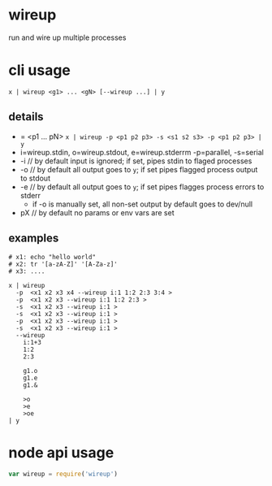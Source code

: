 # wireup
run and wire up multiple processes

# cli usage
`x | wireup <g1> ... <gN> [--wireup ...] | y`

## <wireup> details
* <g> = <p1 ... pN>
`x | wireup -p <p1 p2 p3> -s <s1 s2 s3> -p <p1 p2 p3> | y`
* i=wireup.stdin, o=wireup.stdout, e=wireup.stderrm -p=parallel, -s=serial
* -i // by default input is ignored; if set, pipes stdin to flaged processes
* -o // by default all output goes to `y`; if set pipes flagged process output to stdout
* -e // by default all output goes to `y`; if set pipes flagges process errors to stderr
  * if -o is manually set, all non-set output by default goes to dev/null
* pX // by default no params or env vars are set

## examples
```
# x1: echo "hello world"
# x2: tr '[a-zA-Z]' '[A-Za-z]'
# x3: ....
```

```
x | wireup
  -p  <x1 x2 x3 x4 --wireup i:1 1:2 2:3 3:4 >
  -p  <x1 x2 x3 --wireup i:1 1:2 2:3 >
  -s  <x1 x2 x3 --wireup i:1 >
  -s  <x1 x2 x3 --wireup i:1 >
  -p  <x1 x2 x3 --wireup i:1 >
  -s  <x1 x2 x3 --wireup i:1 >
  --wireup
    i:1+3
    1:2
    2:3

    g1.o
    g1.e
    g1.&

    >o
    >e
    >oe
| y

```

# node api usage

```js
var wireup = require('wireup')


```
